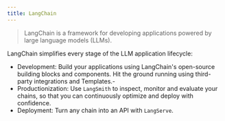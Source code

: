 ```yaml
---
title: LangChain
---
```


> LangChain is a framework for developing applications powered by large language models (LLMs).

LangChain simplifies every stage of the LLM application lifecycle:

- Development: Build your applications using LangChain's open-source building blocks and components.
  Hit the ground running using third-party integrations and Templates.-
- Productionization: Use `LangSmith` to inspect, monitor and evaluate your chains,
  so that you can continuously optimize and deploy with confidence.
- Deployment: Turn any chain into an API with `LangServe`.
